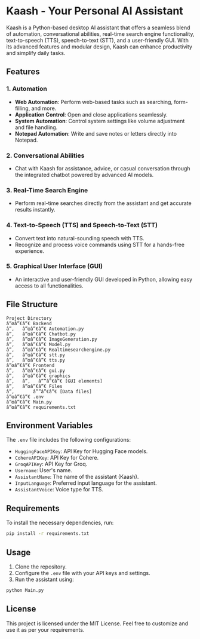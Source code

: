 
# Kaash - Your Personal AI Assistant

Kaash is a Python-based desktop AI assistant that offers a seamless blend of automation, conversational abilities, real-time search engine functionality, text-to-speech (TTS), speech-to-text (STT), and a user-friendly GUI. With its advanced features and modular design, Kaash can enhance productivity and simplify daily tasks.

## Features

### 1. Automation
- **Web Automation**: Perform web-based tasks such as searching, form-filling, and more.
- **Application Control**: Open and close applications seamlessly.
- **System Automation**: Control system settings like volume adjustment and file handling.
- **Notepad Automation**: Write and save notes or letters directly into Notepad.

### 2. Conversational Abilities
- Chat with Kaash for assistance, advice, or casual conversation through the integrated chatbot powered by advanced AI models.

### 3. Real-Time Search Engine
- Perform real-time searches directly from the assistant and get accurate results instantly.

### 4. Text-to-Speech (TTS) and Speech-to-Text (STT)
- Convert text into natural-sounding speech with TTS.
- Recognize and process voice commands using STT for a hands-free experience.

### 5. Graphical User Interface (GUI)
- An interactive and user-friendly GUI developed in Python, allowing easy access to all functionalities.

## File Structure

```
Project Directory
â”œâ”€â”€ Backend
â”‚   â”œâ”€â”€ Automation.py
â”‚   â”œâ”€â”€ Chatbot.py
â”‚   â”œâ”€â”€ ImageGeneration.py
â”‚   â”œâ”€â”€ Model.py
â”‚   â”œâ”€â”€ Realtimesearchengine.py
â”‚   â”œâ”€â”€ stt.py
â”‚   â”œâ”€â”€ tts.py
â”œâ”€â”€ Frontend
â”‚   â”œâ”€â”€ gui.py
â”‚   â”œâ”€â”€ graphics
â”‚   â”‚   â””â”€â”€ [GUI elements]
â”‚   â”œâ”€â”€ Files
â”‚       â””â”€â”€ [Data files]
â”œâ”€â”€ .env
â”œâ”€â”€ Main.py
â”œâ”€â”€ requirements.txt
```

## Environment Variables

The `.env` file includes the following configurations:
- `HuggingFaceAPIKey`: API Key for Hugging Face models.
- `CohereAPIKey`: API Key for Cohere.
- `GroqAPIKey`: API Key for Groq.
- `Username`: User's name.
- `AssistantName`: The name of the assistant (Kaash).
- `InputLanguage`: Preferred input language for the assistant.
- `AssistantVoice`: Voice type for TTS.

## Requirements

To install the necessary dependencies, run:
```bash
pip install -r requirements.txt
```

## Usage

1. Clone the repository.
2. Configure the `.env` file with your API keys and settings.
3. Run the assistant using:
```bash
python Main.py
```

## License

This project is licensed under the MIT License. Feel free to customize and use it as per your requirements.